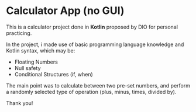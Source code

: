 # Calculator App (no GUI)

This is a calculator project done in **Kotlin** proposed by DIO for personal practicing.

In the project, i made use of basic programming language knowledge and Kotlin syntax, which may be:

- Floating Numbers
- Null safety
- Conditional Structures (if, when)

The main point was to calculate between two pre-set numbers, and perform a randomly selected type of operation (plus, minus, times, divided by).

Thank you!